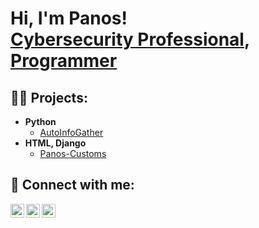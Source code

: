 <h1>Hi, I'm Panos! <br/><a href="https://www.linkedin.com/in/panagiotis-panagiotopoulos/">Cybersecurity Professional</a>, <a href="https://github.com/nihilp">Programmer</a></h1>

<h2>👨‍💻 Projects:</h2>

- <b>Python</b>
  - [AutoInfoGather](https://github.com/nihilp/AutoInfoGather)
- <b>HTML, Django</b>
  - [Panos-Customs](https://github.com/nihilp/Panos-Customs)

<h2> 🤳 Connect with me:</h2>

[<img align="left" alt="PanosPngt | LinkedIn" width="22px" src="https://www.svgrepo.com/download/355096/linkedin.svg" />][linkedin]
[<img align="left" alt="PanosPngt | Twitter" width="22px" src="https://www.svgrepo.com/download/475689/twitter-color.svg" />][twitter]
[<img align="left" alt="PanosPngt | Instagram" width="22px" src="https://www.svgrepo.com/download/452229/instagram-1.svg" />][instagram]

[linkedin]: https://www.linkedin.com/in/panagiotis-panagiotopoulos/
[twitter]: https://twitter.com/PanosPngt
[instagram]: https://www.instagram.com/panos.pngt/


<!--
**nihilp/nihilp** is a ✨ _special_ ✨ repository because its `README.md` (this file) appears on your GitHub profile.

Here are some ideas to get you started:

- 🔭 I’m currently working on ...
- 🌱 I’m currently learning ...
- 👯 I’m looking to collaborate on ...
- 🤔 I’m looking for help with ...
- 💬 Ask me about ...
- 📫 How to reach me: ...
- 😄 Pronouns: ...
- ⚡ Fun fact: ...
-->
